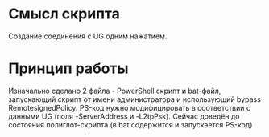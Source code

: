 # Смысл скрипта
Создание соединения с UG одним нажатием. 
# Принцип работы
Изначально сделано 2 файла - PowerShell скрипт и bat-файл, запускающий скрипт от имени администратора и использующий bypass RemotesignedPolicy. PS-код нужно модифицировать в соответствии с данными UG (поля -ServerAddress и -L2tpPsk).
Сейчас доведён до состояния полиглот-скрипта (в bat содержится и запускается PS-код)
